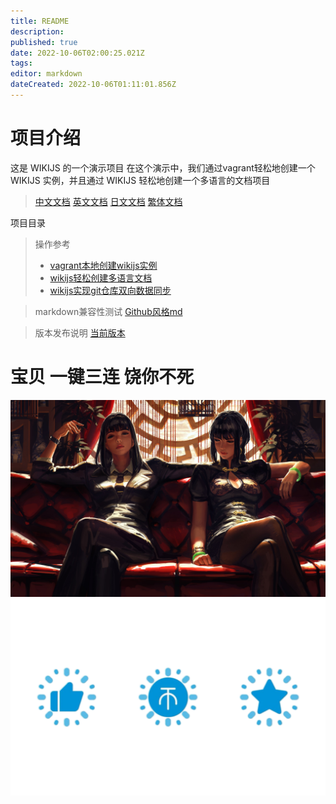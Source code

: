 ```yaml
---
title: README
description: 
published: true
date: 2022-10-06T02:00:25.021Z
tags: 
editor: markdown
dateCreated: 2022-10-06T01:11:01.856Z
---
```



# 项目介绍

这是 WIKIJS 的一个演示项目
在这个演示中，我们通过vagrant轻松地创建一个 WIKIJS 实例，并且通过 WIKIJS 轻松地创建一个多语言的文档项目


> [中文文档](/README.md)
> [英文文档](/en/home.md)
> [日文文档](/ja/home.md)
> [繁体文档](/zh-tw/home.md)


项目目录

> 操作参考
> * [vagrant本地创建wikijs实例](/操作参考/vagrant本地创建wikijs实例.md)
> * [wikijs轻松创建多语言文档](/操作参考/wikijs轻松创建多语言文档.md)
> * [wikijs实现git仓库双向数据同步](/操作参考/wikijs实现git仓库双向数据同步.md)

> markdown兼容性测试
> [Github风格md](/Markdown兼容性测试/Github风格md.md)

> 版本发布说明
> [当前版本](/项目版本说明/当前版本.md)






# 宝贝 一键三连 饶你不死
![图像_96f489e1.jpg](/images/图像_96f489e1.jpg)
![css_案例」b站一键三连动画效果_哔哩哔哩_bilibili.png](/images/css_案例」b站一键三连动画效果_哔哩哔哩_bilibili.png)